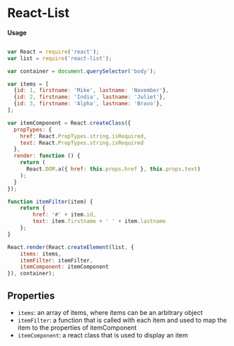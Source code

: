 # React-List

**Usage**

```javascript

var React = require('react');
var list = require('react-list');

var container = document.querySelector('body');

var items = [
  {id: 1, firstname: 'Mike', lastname: 'November'},
  {id: 2, firstname: 'India', lastname: 'Juliet'},
  {id: 3, firstname: 'Alpha', lastname: 'Bravo'},
];

var itemComponent = React.createClass({
  propTypes: {
    href: React.PropTypes.string.isRequired,
    text: React.PropTypes.string.isRequired
  },
  render: function () {
    return (
      React.DOM.a({ href: this.props.href }, this.props.text)
    );
  }
});

function itemFilter(item) {
	return {
		href: '#' + item.id,
		text: item.firstname + ' ' + item.lastname
	};
}

React.render(React.createElement(list, {
	items: items,
	itemFilter: itemFilter,
	itemComponent: itemComponent
}), container);

```

## Properties

- `items`: an array of items, where items can be an arbitrary object
- `itemFilter`: a function that is called with each item and used to map the item to the properties of itemComponent
- `itemComponent`: a react class that is used to display an item


